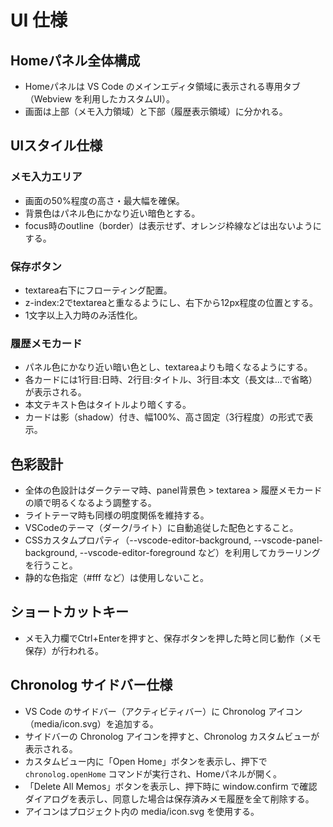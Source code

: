 # UI 仕様

## Homeパネル全体構成

- Homeパネルは VS Code のメインエディタ領域に表示される専用タブ（Webview を利用したカスタムUI）。
- 画面は上部（メモ入力領域）と下部（履歴表示領域）に分かれる。

## UIスタイル仕様

### メモ入力エリア

- 画面の50%程度の高さ・最大幅を確保。
- 背景色はパネル色にかなり近い暗色とする。
- focus時のoutline（border）は表示せず、オレンジ枠線などは出ないようにする。

### 保存ボタン

- textarea右下にフローティング配置。
- z-index:2でtextareaと重なるようにし、右下から12px程度の位置とする。
- 1文字以上入力時のみ活性化。

### 履歴メモカード

- パネル色にかなり近い暗い色とし、textareaよりも暗くなるようにする。
- 各カードには1行目:日時、2行目:タイトル、3行目:本文（長文は...で省略）が表示される。
- 本文テキスト色はタイトルより暗くする。
- カードは影（shadow）付き、幅100%、高さ固定（3行程度）の形式で表示。

## 色彩設計

- 全体の色設計はダークテーマ時、panel背景色 > textarea > 履歴メモカード の順で明るくなるよう調整する。
- ライトテーマ時も同様の明度関係を維持する。
- VSCodeのテーマ（ダーク/ライト）に自動追従した配色とすること。
- CSSカスタムプロパティ（--vscode-editor-background, --vscode-panel-background, --vscode-editor-foreground など）を利用してカラーリングを行うこと。
- 静的な色指定（#fff など）は使用しないこと。

## ショートカットキー

- メモ入力欄でCtrl+Enterを押すと、保存ボタンを押した時と同じ動作（メモ保存）が行われる。

## Chronolog サイドバー仕様

- VS Code のサイドバー（アクティビティバー）に Chronolog アイコン（media/icon.svg）を追加する。
- サイドバーの Chronolog アイコンを押すと、Chronolog カスタムビューが表示される。
- カスタムビュー内に「Open Home」ボタンを表示し、押下で `chronolog.openHome` コマンドが実行され、Homeパネルが開く。
- 「Delete All Memos」ボタンを表示し、押下時に window.confirm で確認ダイアログを表示し、同意した場合は保存済みメモ履歴を全て削除する。
- アイコンはプロジェクト内の media/icon.svg を使用する。
